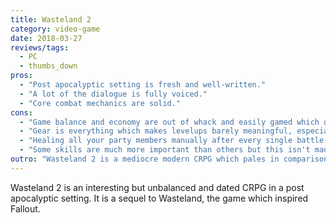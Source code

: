 ```yaml
---
title: Wasteland 2
category: video-game
date: 2018-03-27
reviews/tags:
  - PC
  - thumbs_down
pros:
  - "Post apocalyptic setting is fresh and well-written."
  - "A lot of the dialogue is fully voiced."
  - "Core combat mechanics are solid."
cons:
  - "Game balance and economy are out of whack and easily gamed which detracts heavily from the experience."
  - "Gear is everything which makes levelups barely meaningful, especially as you progress through the game."
  - "Healing all your party members manually after every single battle is very tedious."
  - "Some skills are much more important than others but this isn't made obvious to the player thus allowing a player to easily make bad characters."
outro: "Wasteland 2 is a mediocre modern CRPG which pales in comparison to other more recent throwback CRPGs like Pillars of Eternity, Tyranny and Divinity: Original Sin and so if you're looking to play one of these kinds of games I'd suggest you look at those. If you're a big fan of CRPGs and the post apocalyptic setting then I'd suggest you try it out but don't expect to come away from the experience fully satisfied."
---
```


Wasteland 2 is an interesting but unbalanced and dated CRPG in a post apocalyptic setting. It is a sequel to Wasteland, the game which inspired Fallout.
